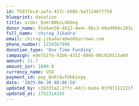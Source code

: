 ```yaml
---
id: f507fec4-aafa-417c-b68b-9a31246f7750
blueprint: donation
title: order_QnKr8NbzLXKDeq
donor_name: 01e6ae50-4822-4e4c-86c3-60ad994c283c
full_name: 'chirag Jikadra'
email: chirag.jikadara@webbycrown.com
phone_number: 1234567896
donation_type: 'One Time Funding'
campaign: ede75274-92b0-4352-88eb-06c920513a89
amount: 11.7
amount_inr: 1000.0
currency_name: USD
payment_id: pay_QnKrQufGh6iegq
date: '2025-06-30 08:06:50'
updated_by: c30333a2-2ffc-4dc1-bada-03f07112221f
updated_at: 1752314343
---
```

